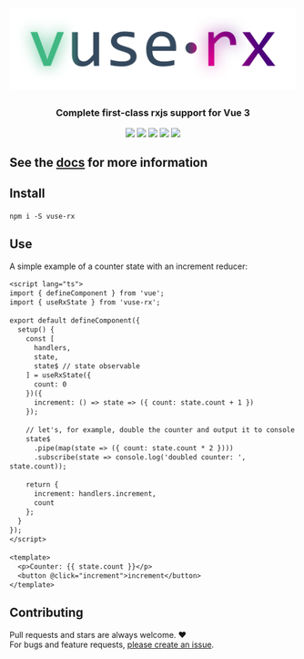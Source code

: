 <h1 align="center" style="text-align: center">
  <a href="https://vuse-rx.raiondesu.rocks"><img src="docs/public/logo-g.svg"/></a>
</h1>

<h3 align="center" style="text-align: center">Complete first-class rxjs support for Vue 3</h3>
<p align="center" style="text-align: center">
  <a href="https://github.com/Raiondesu/vuse-rx/actions"><img src="https://img.shields.io/github/workflow/status/raiondesu/vuse-rx/CI?style=flat-square"/></a>
  <a href="https://npmjs.com/vuse-rx"><img src="https://img.shields.io/npm/v/vuse-rx?style=flat-square"/></a>
  <a href="https://npmjs.com/vuse-rx"><img src="https://img.shields.io/bundlephobia/minzip/vuse-rx?style=flat-square"/></a>
  <a href="https://npmjs.com/vuse-rx"><img src="https://img.shields.io/npm/dt/vuse-rx?style=flat-square"/></a>
  <a href="https://vuse-rx.raiondesu.rocks"><img src="https://img.shields.io/badge/docs-up-blue?style=flat-square"/></a>
</p>

## See the [docs](https://vuse-rx.raiondesu.rocks) for more information

## Install

`npm i -S vuse-rx`

## Use

A simple example of a counter state with an increment reducer:

```vue
<script lang="ts">
import { defineComponent } from 'vue';
import { useRxState } from 'vuse-rx';

export default defineComponent({
  setup() {
    const [
      handlers,
      state,
      state$ // state observable
    ] = useRxState({
      count: 0
    })({
      increment: () => state => ({ count: state.count + 1 })
    });

    // let's, for example, double the counter and output it to console
    state$
      .pipe(map(state => ({ count: state.count * 2 })))
      .subscribe(state => console.log('doubled counter: ', state.count));

    return {
      increment: handlers.increment,
      count
    };
  }
});
</script>

<template>
  <p>Counter: {{ state.count }}</p>
  <button @click="increment">increment</button>
</template>
```

## Contributing

Pull requests and stars are always welcome. ❤\
For bugs and feature requests, [please create an issue](../../issues/new).
